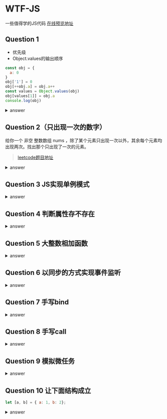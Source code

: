 # WTF-JS
一些值得学的JS代码
[在线预览地址](https://kevinxft.github.io/WTF-JS/)

## Question 1
- 优先级
- Object.values的输出顺序
```js
const obj = {
  a: 0
}
obj['1'] = 0
obj[++obj.a] = obj.a++
const values = Object.values(obj)
obj[values[1]] = obj.a
console.log(obj)
```
<details>
  <summary>answer</summary>

  ```js
    { 1: 1, 2: 2, a: 2 } // 注意输出的顺序也有讲究
  ```
</details>

## Question 2（只出现一次的数字）
给你一个 非空 整数数组 nums ，除了某个元素只出现一次以外，其余每个元素均出现两次。找出那个只出现了一次的元素。
> [leetcode题目地址](https://leetcode.cn/problems/single-number/)

<details>
  <summary>answer</summary>

  ```js
   var singleNumber = function(nums) {
    return nums.reduce((a, b) => a ^ b) 
    // 如果reduce的第二个参数没有填写，那么初始值就取数组的第一个数
  };
  ```
</details>

## Question 3 JS实现单例模式

<details>
  <summary>answer</summary>

  ```js
  function isSameParams(arr1, arr2) {
    // 这里还有很多问题
    if (arr1.length !== arr2.length) {
      return false;
    }
    for (let i = 0; i < arr1.length; i++) {
      if (arr1[i] !== arr2[i]) {
        return false;
      }
    }
    return true;
  }

  function singleton(className) {
    let ins;
    let params;
    return new Proxy(className, {
      construct(target, args) {
        if (!ins) {
          ins = Reflect.construct(className, args);
          // or ins = new className(...args);
          params = args;
        }
        if (!isSameParams(params, args)) {
          console.log(ins);
          throw Error("已经有一个实例");
        }
        return ins;
      },
    });
  }

  class Person {
    constructor(name, age) {
      this.name = name;
      this.age = age;
    }
  }

  const PersonSingleton = singleton(Person);
  const p1 = new PersonSingleton("张三", 18);
  const p2 = new PersonSingleton("张三", 18);
  console.log(p1 === p2); // 同一个单例

  ```
</details>


## Question 4 判断属性存不存在

<details>
  <summary>answer</summary>

  ```js
  function Obj() {
    this.a = undefined;
  }
  Obj.prototype.p = "prototype";

  const obj = new Obj();
  Object.defineProperty(obj, "e", {
    value: undefined,
    enumerable: false,
  });

  // 对比undefined
  // 弊端是如果属性值是undefined的话 例如Obj.a = unde
  console.log("属性undefined-->");
  console.log(obj.a !== undefined ? "存在" : "不存在");
  console.log(obj.p !== undefined ? "存在" : "不存在");

  // Object.keys(Obj)
  console.log("Object.keys，不可枚举的话就检测不到-->");
  console.log(Object.keys(obj).includes("a") ? "存在" : "不存在");
  console.log(Object.keys(obj).includes("p") ? "存在" : "不存在");
  console.log("[不可枚举]", Object.keys(obj).includes("e") ? "存在" : "不存在");

  // Object.hasOwnProperty
  console.log("Object.hasOwnProperty-->");
  console.log(obj.hasOwnProperty("a") ? "存在" : "不存在");
  console.log(obj.hasOwnProperty("p") ? "存在" : "不存在");

  // in
  console.log("in-->");
  console.log("a" in obj ? "存在" : "不存在");
  console.log("b" in obj ? "存在" : "不存在");
  ```
</details>

## Question 5 大整数相加函数

<details>
  <summary>answer</summary>

  ```js
  /**
 * 两个字符串数字相加
 * @param {string} a
 * @param {string} b
 */
function sum(a, b) {
  const len = Math.max(a.length, b.length);
  a = a.padStart(len);
  b = b.padStart(len);
  let carry = 0;
  let result = "";
  for (let i = len - 1; i >= 0; i--) {
    const sum = +a[i] + +b[i] + carry;
    result = (sum % 10) + result;
    carry = Math.floor(sum / 10);
  }
  if (carry) {
    result = carry + result;
  }
  return result;
}

  ```
</details>


## Question 6 以同步的方式实现事件监听

<details>
  <summary>answer</summary>

  ```js
  (async () => {
    function getElement(cssSelector) {
      const dom = document.querySelector(cssSelector);
      const domProxy = new Proxy(dom, {
        get(target, key) {
          if (!key.startsWith("wait")) {
            return target[key];
          }
          const event = key.replace("wait", "").toLowerCase();
          return new Promise((resolve) => {
            target.addEventListener(event, resolve, {
              once: true,
            });
          });
        },
      });
      return domProxy;
    }
    const btn = getElement("button");
    while (true) {
      await btn.waitClick;
      console.log("click");
    }
})();


  ```
</details>

## Question 7 手写bind

<details>
  <summary>answer</summary>

  ```js
  Function.prototype._bind = function (ctx) {
    const args = Array.prototype.slice.call(arguments, 1);
    const fn = this;
    return function A() {
      const restArgs = Array.prototype.slice.call(arguments);
      const allArgs = args.concat(restArgs);
      // or if (this instanceof A)
      if (Object.getPrototypeOf(this) === A.prototype) {
        // return fn.apply(ctx, allArgs)
        const obj = {};
        Object.setPrototypeOf(obj, fn.prototype);
        // or obj.prototype = fn.prototype;
        // or const obj = Object.create(fn.prototype);
        return fn.apply(obj, allArgs);
      } else {
        return fn.apply(ctx, allArgs);
      }
    };
  };

  function fn() {
    return Array.prototype.slice.call(arguments);
  }

  const newFn = fn._bind("ctx", 1, 2);
  const result = new newFn(3, 4);
  console.log(result);
  const result2 = newFn(5, 6);
  console.log(result2);


  ```
</details>


## Question 8 手写call

<details>
  <summary>answer</summary>

  ```js
  Function.prototype._call = function (ctx, ...args) {
    ctx = ctx === undefined || ctx === null ? globalThis : Object(ctx);
    const key = Symbol("key");
    const fn = this;
    Object.defineProperty(ctx, key, {
      enumerable: false,
      value: fn,
    });
    const result = ctx[key](...args);
    delete ctx[key];
    return result;
  };

  function test(...args) {
    console.log(this);
    console.log(args);
    return "result";
  }

  const res = test._call({ name: "kevin" }, 1, 2, 3);
  console.log("res", res);


  ```
</details>

## Question 9 模拟微任务

<details>
  <summary>answer</summary>

  ```js
  function micorTask(fn) {
    if (typeof Promise === "function") {
      Promise.resolve().then(fn);
      return;
    }

    if (typeof MutationObserver === "function") {
      const ob = new MutationObserver(fn);
      const node = document.createTextNode("");
      ob.observe(node, {
        characterData: true,
      });
      node.data = "2";
      return;
    }

    if (process && typeof process.nextTick === "function") {
      Process.nextTick(fn);
      return;
    }

    if (typeof setImmediate === "function") {
      setImmediate(fn);
      return;
    }

    setTimeout(fn, 0);
  }


  ```
</details>

## Question 10 让下面结构成立
```js
let [a, b] = { a: 1, b: 2};
```
<details>
  <summary>answer</summary>

  ```js
  Object.prototype[Symbol.iterator] = function () {
    return Object.values(this)[Symbol.iterator]();
  };

  let [a, b] = {
    a: 1,
    b: 2,
  };

  console.log(a, b);

  ```
</details>